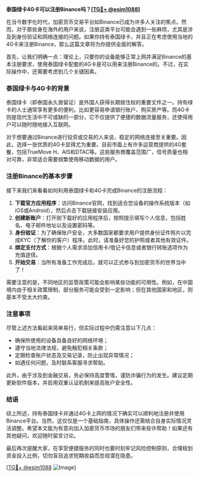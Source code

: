 **泰国绿卡4G卡可以注册Binance吗？[[TG💪+ @esim1088](https://t.me/s/esim1088)]**

在当今数字化时代，加密货币交易平台如Binance已成为许多人关注的焦点。然而，对于那些身在海外的用户来说，注册这类平台可能会遇到一些麻烦，尤其是涉及到身份验证和网络连接的问题。如果你持有泰国绿卡，并且正在考虑使用当地的4G卡来注册Binance，那么这篇文章将为你提供全面的解答。

首先，让我们明确一点：理论上，只要你的设备能够正常上网并满足Binance的基本注册要求，使用泰国绿卡配套的4G卡是可以用来注册Binance的。不过，在实际操作中，还需要考虑到几个关键因素。

### 泰国绿卡与4G卡的背景

泰国绿卡（即泰国永久居留证）是外国人获得长期居住权的重要文件之一。持有绿卡的人士通常享有更多的便利，比如更容易申请银行账户、购买房产等。而4G卡则是现代生活中不可或缺的一部分，它不仅提供了便捷的数据流量服务，还使得用户可以随时随地接入互联网。

对于想要通过Binance进行投资或交易的人来说，稳定的网络连接至关重要。因此，选择一张优质的4G卡显得尤为重要。目前市面上有许多运营商提供的4G套餐，包括TrueMove H、AIS和DTAC等。这些服务商覆盖范围广，信号质量也相对可靠，非常适合需要频繁使用移动数据的用户。

### 注册Binance的基本步骤

接下来我们来看看如何利用泰国绿卡和4G卡完成Binance的注册流程：

1. **下载官方应用程序**：访问Binance官网，找到适合您设备的操作系统版本（如iOS或Android），然后点击下载链接安装应用。
2. **创建新账户**：打开刚下载好的应用程序后，按照提示填写个人信息，包括姓名、电子邮件地址以及设置密码等。
3. **身份验证**：为了确保账户安全，大多数国家都要求用户提供身份证件照片以完成KYC（了解你的客户）程序。此时，请准备好您的护照或者其他有效证件。
4. **绑定支付方式**：根据个人需求添加信用卡/借记卡信息或者银行转账选项作为充值途径。
5. **开始交易**：当所有准备工作完成后，就可以正式参与到加密货币的世界当中了！

需要注意的是，不同地区的监管政策可能会影响某些功能的可用性。例如，在中国境内由于相关政策限制，部分服务可能会受到一定影响；但在其他国家和地区，则基本不受太大约束。

### 注意事项

尽管上述方法看起来简单易行，但实际过程中仍需注意以下几点：
- 确保所使用的设备具备良好的网络环境；
- 遵守当地法律法规，避免触犯相关条款；
- 定期检查账户状态及交易记录，防止出现异常情况；
- 如遇任何问题，及时联系客服寻求帮助。

此外，由于涉及到金融交易，务必保持高度警惕，谨防诈骗行为的发生。建议定期更新软件版本，并启用双重认证机制来提高账户安全性。

### 结语

综上所述，持有泰国绿卡并通过4G卡上网的情况下确实可以顺利地注册并使用Binance平台。当然，这仅仅是一个基础指南，具体操作还需结合自身实际情况灵活调整。希望本文能为有意向加入加密货币市场的朋友们带来些许帮助！如果还有其他疑问，欢迎随时留言讨论。

最后再次提醒大家，在享受便捷服务的同时也要时刻牢记风险控制原则，合理规划资金投入比例，切勿盲目追求短期收益而忽视潜在隐患。

[[TG💪+ @esim1088](https://t.me/s/esim1088) ![Image](https://i.postimg.cc/4NQfJmqS/Snipaste-2025-05-13-00-14-12.png)]